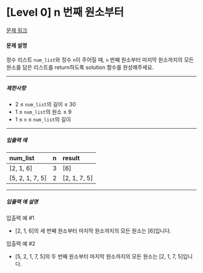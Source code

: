 # [Level 0] n 번째 원소부터

[문제 링크](https://school.programmers.co.kr/learn/courses/30/lessons/181892)

#### 문제 설명

정수 리스트 ```num_list```와 정수 ```n```이 주어질 때, ```n``` 번째 원소부터 마지막 원소까지의 모든 원소를 담은 리스트를 return하도록 solution 함수를 완성해주세요.

---

##### 제한사항

- 2 ≤ ```num_list```의 길이 ≤ 30
- 1 ≤ ```num_list```의 원소 ≤ 9
- 1 ≤ ```n``` ≤ ```num_list```의 길이

---

##### 입출력 예

|num_list|n|result|
|:---|:---|:---|
|[2, 1, 6]|3|[6]|
|[5, 2, 1, 7, 5]|2|[2, 1, 7, 5]|

---

##### 입출력 예 설명

입출력 예 #1

- [2, 1, 6]의 세 번째 원소부터 마지막 원소까지의 모든 원소는 [6]입니다.

입출력 예 #2

- [5, 2, 1, 7, 5]의 두 번째 원소부터 마지막 원소까지의 모든 원소는 [2, 1, 7, 5]입니다.
